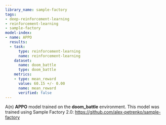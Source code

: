 ```yaml
---
library_name: sample-factory
tags:
- deep-reinforcement-learning
- reinforcement-learning
- sample-factory
model-index:
- name: APPO
  results:
  - task:
      type: reinforcement-learning
      name: reinforcement-learning
    dataset:
      name: doom_battle
      type: doom_battle
    metrics:
    - type: mean_reward
      value: 60.15 +/- 0.00
      name: mean_reward
      verified: false
---
```


A(n) **APPO** model trained on the **doom_battle** environment.
This model was trained using Sample Factory 2.0: https://github.com/alex-petrenko/sample-factory
    